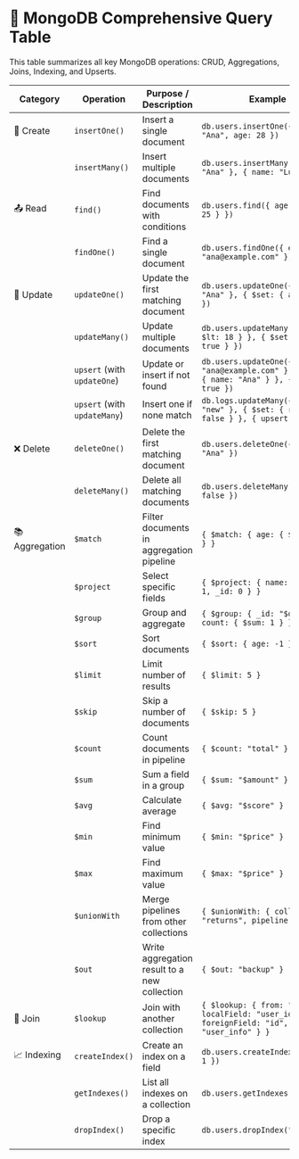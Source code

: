 
# 📘 MongoDB Comprehensive Query Table

This table summarizes all key MongoDB operations: CRUD, Aggregations, Joins, Indexing, and Upserts.

| Category        | Operation         | Purpose / Description                               | Example |
|----------------|-------------------|------------------------------------------------------|---------|
| 📝 Create       | `insertOne()`      | Insert a single document                            | `db.users.insertOne({ name: "Ana", age: 28 })` |
|                | `insertMany()`     | Insert multiple documents                           | `db.users.insertMany([{ name: "Ana" }, { name: "Luis" }])` |
| 📤 Read         | `find()`           | Find documents with conditions                      | `db.users.find({ age: { $gt: 25 } })` |
|                | `findOne()`        | Find a single document                              | `db.users.findOne({ email: "ana@example.com" })` |
| 🔧 Update       | `updateOne()`      | Update the first matching document                  | `db.users.updateOne({ name: "Ana" }, { $set: { age: 30 } })` |
|                | `updateMany()`     | Update multiple documents                           | `db.users.updateMany({ age: { $lt: 18 } }, { $set: { minor: true } })` |
|                | `upsert` (with `updateOne`) | Update or insert if not found            | `db.users.updateOne({ email: "ana@example.com" }, { $set: { name: "Ana" } }, { upsert: true })` |
|                | `upsert` (with `updateMany`) | Insert one if none match                   | `db.logs.updateMany({ status: "new" }, { $set: { reviewed: false } }, { upsert: true })` |
| ❌ Delete       | `deleteOne()`      | Delete the first matching document                  | `db.users.deleteOne({ name: "Ana" })` |
|                | `deleteMany()`     | Delete all matching documents                       | `db.users.deleteMany({ active: false })` |
| 📚 Aggregation  | `$match`           | Filter documents in aggregation pipeline            | `{ $match: { age: { $gt: 25 } } }` |
|                | `$project`         | Select specific fields                              | `{ $project: { name: 1, age: 1, _id: 0 } }` |
|                | `$group`           | Group and aggregate                                 | `{ $group: { _id: "$dept", count: { $sum: 1 } } }` |
|                | `$sort`            | Sort documents                                      | `{ $sort: { age: -1 } }` |
|                | `$limit`           | Limit number of results                             | `{ $limit: 5 }` |
|                | `$skip`            | Skip a number of documents                          | `{ $skip: 5 }` |
|                | `$count`           | Count documents in pipeline                         | `{ $count: "total" }` |
|                | `$sum`             | Sum a field in a group                              | `{ $sum: "$amount" }` |
|                | `$avg`             | Calculate average                                   | `{ $avg: "$score" }` |
|                | `$min`             | Find minimum value                                  | `{ $min: "$price" }` |
|                | `$max`             | Find maximum value                                  | `{ $max: "$price" }` |
|                | `$unionWith`       | Merge pipelines from other collections              | `{ $unionWith: { coll: "returns", pipeline: [] } }` |
|                | `$out`             | Write aggregation result to a new collection        | `{ $out: "backup" }` |
| 🔗 Join         | `$lookup`          | Join with another collection                        | `{ $lookup: { from: "users", localField: "user_id", foreignField: "id", as: "user_info" } }` |
| 📈 Indexing     | `createIndex()`    | Create an index on a field                          | `db.users.createIndex({ email: 1 })` |
|                | `getIndexes()`     | List all indexes on a collection                    | `db.users.getIndexes()` |
|                | `dropIndex()`      | Drop a specific index                               | `db.users.dropIndex("email_1")` |
